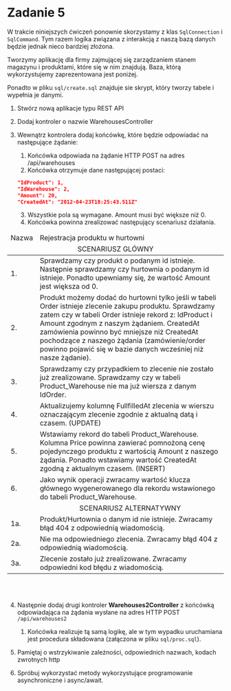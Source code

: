 # Zadanie 5
W trakcie niniejszych ćwiczeń ponownie skorzystamy z klas `SqlConnection` i `SqlCommand`. Tym razem logika związana z interakcją z naszą bazą danych będzie jednak nieco bardziej złożona.

Tworzymy aplikację dla firmy zajmującej się zarządzaniem stanem magazynu i produktami, które się w nim znajdują. Baza, którą wykorzystujemy zaprezentowana jest poniżej. 

Ponadto w pliku `sql/create.sql` znajduje sie skrypt, który tworzy tabele i wypełnia je danymi.


1. Stwórz nową aplikacje typu REST API
2. Dodaj kontroler o nazwie WarehousesController
3. Wewnątrz kontrolera dodaj końcówkę, które będzie odpowiadać na następujące żądanie:

    1. Końcówka odpowiada na żądanie HTTP POST na adres /api/warehouses
    2. Końcówka otrzymuje dane następującej postaci:
    ```json
    "IdProduct": 1,
    "IdWarehouse": 2,
    "Amount": 20,
    "CreatedAt": "2012-04-23T18:25:43.511Z"
    ```

    3. Wszystkie pola są wymagane. Amount musi być większe niż 0.
    4. Końcówka powinna zrealizować następujący scenariusz działania.

<table>
<thead>
<tr>
<td>Nazwa</td>
<td>Rejestracja produktu w hurtowni</td>
</tr>
<tr>
<td colspan="2" align="center">SCENARIUSZ GLÓWNY</td>
</tr>
</thead>
<tbody>
<tr>
<td>
1.
</td>
<td>
Sprawdzamy czy produkt o podanym id istnieje. Następnie sprawdzamy czy
hurtownia o podanym id istnieje. Ponadto upewniamy się, że wartość Amount jest
większa od 0.
</td>
</tr>
<tr>
<td>
2.
</td>
<td>
Produkt możemy dodać do hurtowni tylko jeśli w tabeli Order istnieje zlecenie
zakupu produktu. Sprawdzamy zatem czy w tabeli Order istnieje rekord z:
IdProduct i Amount zgodnym z naszym żądaniem. CreatedAt zamówienia powinno
być mniejsze niż CreatedAt pochodzące z naszego żądania (zamówienie/order
powinno pojawić się w bazie danych wcześniej niż nasze żądanie).
</td>
</tr>
<tr>
<td>
3.
</td>
<td>
Sprawdzamy czy przypadkiem to zlecenie nie zostało już zrealizowane.
Sprawdzamy czy w tabeli Product_Warehouse nie ma już wiersza z danym IdOrder.
</td>
</tr>
<tr>
<td>
4.
</td>
<td>
Aktualizujemy kolumnę FullfilledAt zlecenia w wierszu oznaczającym zlecenie
zgodnie z aktualną datą i czasem. (UPDATE)
</td>
</tr>
<tr>
<td>
5.
</td>
<td>
Wstawiamy rekord do tabeli Product_Warehouse. Kolumna Price powinna
zawierać pomnożoną cenę pojedynczego produktu z wartością Amount z naszego
żądania. Ponadto wstawiamy wartość CreatedAt zgodną z aktualnym czasem.
(INSERT)
</td>
</tr>
<tr>
<td>
6.
</td>
<td>
Jako wynik operacji zwracamy wartość klucza głównego wygenerowanego dla
rekordu wstawionego do tabeli Product_Warehouse.
</td>
</tr>
<tr>
<td>

</td>
<td align="center">
SCENARIUSZ ALTERNATYWNY
</td>
</tr>
<tr>
<td>
1a.
</td>
<td>
Produkt/Hurtownia o danym id nie istnieje. Zwracamy błąd 404 z odpowiednią
wiadomością.
</td>
</tr>
<tr>
<td>
2a.
</td>
<td>
Nie ma odpowiedniego zlecenia. Zwracamy błąd 404 z odpowiednią wiadomością.
</td>
</tr>
</tr>
<tr>
<td>
3a.
</td>
<td>
Zlecenie zostało już zrealizowane. Zwracamy odpowiedni kod błędu z
wiadomością.
</td>
</tr>
</tbody>
</table>

<br />
<br />

4. Następnie dodaj drugi kontroler **Warehouses2Controller** z końcówką odpowiadająca na żądania wysłane na adres HTTP POST `/api/warehouses2`
    
    1. Końcówka realizuje tą samą logikę, ale w tym wypadku uruchamiana jest
procedura składowana (załączona w pliku `sql/proc.sql`).
5. Pamiętaj o wstrzykiwanie zależności, odpowiednich nazwach, kodach zwrotnych http
6. Spróbuj wykorzystać metody wykorzystujące programowanie asynchroniczne i
async/await.
